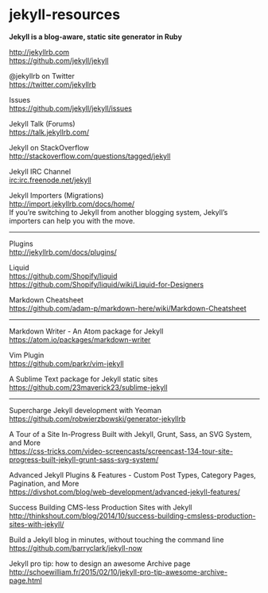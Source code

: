 # jekyll-resources

**Jekyll is a blog-aware, static site generator in Ruby**

http://jekyllrb.com  
https://github.com/jekyll/jekyll

@jekyllrb on Twitter  
https://twitter.com/jekyllrb

Issues  
https://github.com/jekyll/jekyll/issues

Jekyll Talk (Forums)  
https://talk.jekyllrb.com/

Jekyll on StackOverflow  
http://stackoverflow.com/questions/tagged/jekyll

Jekyll IRC Channel  
[irc:irc.freenode.net/jekyll](irc:irc.freenode.net/jekyll)

Jekyll Importers (Migrations)  
http://import.jekyllrb.com/docs/home/  
If you’re switching to Jekyll from another blogging system, Jekyll’s importers can help you with the move.

---

Plugins  
http://jekyllrb.com/docs/plugins/

Liquid  
https://github.com/Shopify/liquid  
https://github.com/Shopify/liquid/wiki/Liquid-for-Designers

Markdown Cheatsheet  
https://github.com/adam-p/markdown-here/wiki/Markdown-Cheatsheet

---

Markdown Writer - An Atom package for Jekyll  
https://atom.io/packages/markdown-writer

Vim Plugin  
https://github.com/parkr/vim-jekyll

A Sublime Text package for Jekyll static sites  
https://github.com/23maverick23/sublime-jekyll

---

Supercharge Jekyll development with Yeoman  
https://github.com/robwierzbowski/generator-jekyllrb

A Tour of a Site In-Progress Built with Jekyll, Grunt, Sass, an SVG System, and More  
https://css-tricks.com/video-screencasts/screencast-134-tour-site-progress-built-jekyll-grunt-sass-svg-system/

Advanced Jekyll Plugins & Features - Custom Post Types, Category Pages, Pagination, and More  
https://divshot.com/blog/web-development/advanced-jekyll-features/

Success Building CMS-less Production Sites with Jekyll  
http://thinkshout.com/blog/2014/10/success-building-cmsless-production-sites-with-jekyll/

Build a Jekyll blog in minutes, without touching the command line  
https://github.com/barryclark/jekyll-now

Jekyll pro tip: how to design an awesome Archive page  
http://schoewilliam.fr/2015/02/10/jekyll-pro-tip-awesome-archive-page.html

